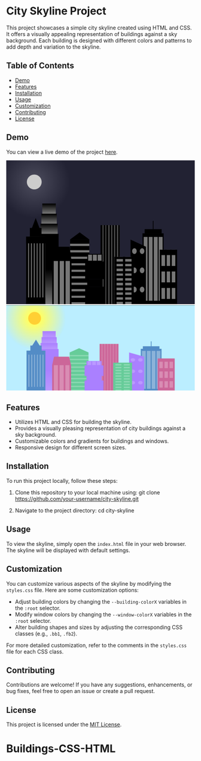 # City Skyline Project

This project showcases a simple city skyline created using HTML and CSS. It offers a visually appealing representation of buildings against a sky background. Each building is designed with different colors and patterns to add depth and variation to the skyline.

## Table of Contents

- [Demo](#demo)
- [Features](#features)
- [Installation](#installation)
- [Usage](#usage)
- [Customization](#customization)
- [Contributing](#contributing)
- [License](#license)

## Demo

You can view a live demo of the project [here](link-to-live-demo).

![alt text](projectCSS.2.png)
![alt text](projectCSS.png)
## Features

- Utilizes HTML and CSS for building the skyline.
- Provides a visually pleasing representation of city buildings against a sky background.
- Customizable colors and gradients for buildings and windows.
- Responsive design for different screen sizes.

## Installation

To run this project locally, follow these steps:

1. Clone this repository to your local machine using: git clone https://github.com/your-username/city-skyline.git

2. Navigate to the project directory: cd city-skyline

## Usage

To view the skyline, simply open the `index.html` file in your web browser. The skyline will be displayed with default settings.

## Customization

You can customize various aspects of the skyline by modifying the `styles.css` file. Here are some customization options:

- Adjust building colors by changing the `--building-colorX` variables in the `:root` selector.
- Modify window colors by changing the `--window-colorX` variables in the `:root` selector.
- Alter building shapes and sizes by adjusting the corresponding CSS classes (e.g., `.bb1`, `.fb2`).

For more detailed customization, refer to the comments in the `styles.css` file for each CSS class.

## Contributing

Contributions are welcome! If you have any suggestions, enhancements, or bug fixes, feel free to open an issue or create a pull request.

## License

This project is licensed under the [MIT License](LICENSE).
# Buildings-CSS-HTML
